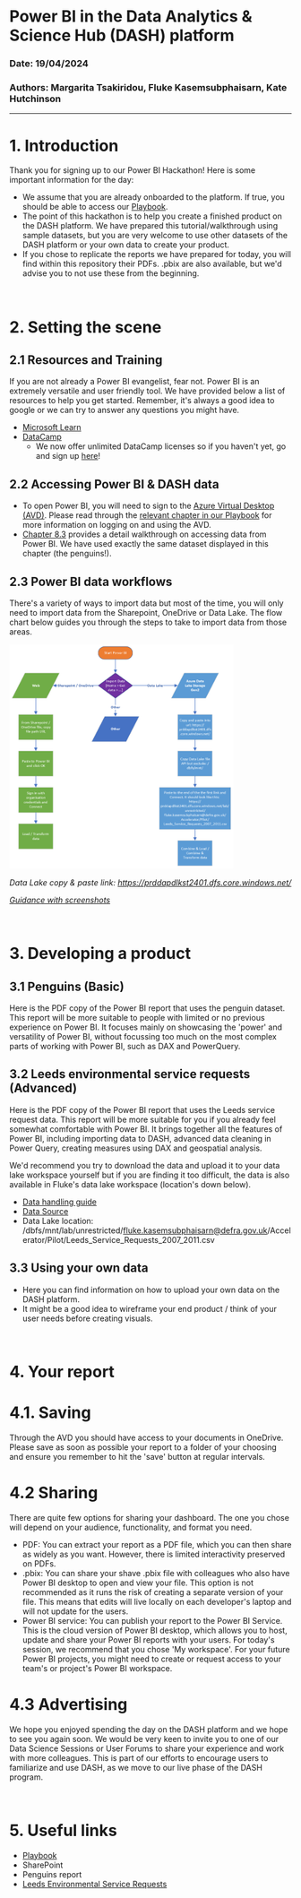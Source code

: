 # Power BI in the Data Analytics & Science Hub (DASH) platform

### Date: 19/04/2024
### Authors: Margarita Tsakiridou, Fluke Kasemsubphaisarn, Kate Hutchinson

---

# 1. Introduction

Thank you for signing up to our Power BI Hackathon! Here is some important information for the day:

- We assume that you are already onboarded to the platform. If true, you should be able to access our [Playbook](https://dap-prd2-connect.azure.defra.cloud/DASH-Playbook/#content).
- The point of this hackathon is to help you create a finished product on the DASH platform. We have prepared this tutorial/walkthrough using sample datasets, but you are very welcome to use other datasets of the DASH platform or your own data to create your product.
- If you chose to replicate the reports we have prepared for today, you will find within this repository their PDFs. .pbix are also available, but we'd advise you to not use these from the beginning.
  
<br>

# 2. Setting the scene

## 2.1 Resources and Training

If you are not already a Power BI evangelist, fear not. Power BI is an extremely versatile and user friendly tool. We have provided below a list of resources to help you get started. Remember, it's always a good idea to google or we can try to answer any questions you might have. 

- [Microsoft Learn](https://learn.microsoft.com/en-us/training/powerplatform/power-bi)
- [DataCamp](https://app.datacamp.com/search?q=Power+BI)
  - We now offer unlimited DataCamp licenses so if you haven't yet, go and sign up [here](https://defra.sharepoint.com/sites/Community448/SitePages/Unlimited-DataCamp-licenses.aspx)!

## 2.2 Accessing Power BI & DASH data

- To open Power BI, you will need to sign to the [Azure Virtual Desktop (AVD)](https://client.wvd.microsoft.com/arm/webclient/index.html). Please read through the [relevant chapter in our Playbook](https://dap-prd2-connect.azure.defra.cloud/DASH-Playbook/avd.html) for more information on logging on and using the AVD.
- [Chapter 8.3](https://dap-prd2-connect.azure.defra.cloud/DASH-Playbook/avd.html) provides a detail walkthrough on accessing data from Power BI. We have used exactly the same dataset displayed in this chapter (the penguins!). 

## 2.3 Power BI data workflows

There's a variety of ways to import data but most of the time, you will only need to import data from the Sharepoint, OneDrive or Data Lake. The flow chart below guides you through the steps to take to import data from those areas.

<img src="https://github.com/Defra-Data-Science-Centre-of-Excellence/PowerBI_hackathon/blob/main/Power%20BI%20Data%20Process%20(1).png" alt="Importing data workflow" width="400" height="400">

_Data Lake copy & paste link: https://prddapdlkst2401.dfs.core.windows.net/_

_[Guidance with screenshots](https://github.com/Defra-Data-Science-Centre-of-Excellence/PowerBI_hackathon/blob/main/Power%20BI%20Data%20Process%20(2).png)_

<br>

# 3. Developing a product

## 3.1 Penguins (Basic)

Here is the PDF copy of the Power BI report that uses the penguin dataset. This report will be more suitable to people with limited or no previous experience on Power BI. It focuses mainly on showcasing the 'power' and versatility of Power BI, without focussing too much on the most complex parts of working with Power BI, such as DAX and PowerQuery.

## 3.2 Leeds environmental service requests (Advanced)

Here is the PDF copy of the Power BI report that uses the Leeds service request data. This report will be more suitable for you if you already feel somewhat comfortable with Power BI. It brings together all the features of Power BI, including importing data to DASH, advanced data cleaning in Power Query, creating measures using DAX and geospatial analysis.

We'd recommend you try to download the data and upload it to your data lake workspace yourself but if you are finding it too difficult, the data is also available in Fluke's data lake workspace (location's down below).

- [Data handling guide](https://adb-7393756451346106.6.azuredatabricks.net/?o=7393756451346106#notebook/486749531468438/command/486749531468443)
- [Data Source](https://datamillnorth.org/dataset/e61k0/environmental-service-requests)
- Data Lake location: /dbfs/mnt/lab/unrestricted/fluke.kasemsubphaisarn@defra.gov.uk/Accelerator/Pilot/Leeds_Service_Requests_2007_2011.csv


## 3.3 Using your own data

- Here you can find information on how to upload your own data on the DASH platform.
- It might be a good idea to wireframe your end product / think of your user needs before creating visuals.


<br>

# 4. Your report

# 4.1. Saving

Through the AVD you should have access to your documents in OneDrive. Please save as soon as possible your report to a folder of your choosing and ensure you remember to hit the 'save' button at regular intervals.

# 4.2 Sharing

There are quite few options for sharing your dashboard. The one you chose will depend on your audience, functionality, and format you need.

- PDF: You can extract your report as a PDF file, which you can then share as widely as you want. However, there is limited interactivity preserved on PDFs.
- .pbix: You can share your shave .pbix file with colleagues who also have Power BI desktop to open and view your file. This option is not recommended as it runs the risk of creating a separate version of your file. This means that edits will live locally on each developer's laptop and will not update for the users.
- Power BI service: You can publish your report to the Power BI Service. This is the cloud version of Power BI desktop, which allows you to host, update and share your Power BI reports with your users. For today's session, we recommend that you chose 'My workspace'. For your future Power BI projects, you might need to create or request access to your team's or project's Power BI workspace.

# 4.3 Advertising

We hope you enjoyed spending the day on the DASH platform and we hope to see you again soon. We would be very keen to invite you to one of our Data Science Sessions or User Forums to share your experience and work with more colleagues. This is part of our efforts to encourage users to familiarize and use DASH, as we move to our live phase of the DASH program.

<br>

# 5. Useful links

- [Playbook](https://dap-prd2-connect.azure.defra.cloud/DASH-Playbook/)
- SharePoint
- Penguins report
- [Leeds Environmental Service Requests](https://datamillnorth.org/dataset/e61k0/environmental-service-requests)

